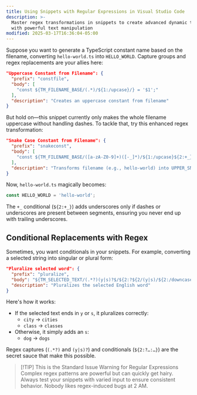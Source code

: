 ```yaml
---
title: Using Snippets with Regular Expressions in Visual Studio Code
description: >-
  Master regex transformations in snippets to create advanced dynamic templates
  with powerful text manipulation
modified: 2025-03-17T16:36:04-05:00
---
```


Suppose you want to generate a TypeScript constant name based on the filename, converting `hello-world.ts` into `HELLO_WORLD`. Capture groups and regex replacements are your allies here:

```json
"Uppercase Constant from Filename": {
  "prefix": "constfile",
  "body": [
    "const ${TM_FILENAME_BASE/(.*)/${1:/upcase}/} = '$1';"
  ],
  "description": "Creates an uppercase constant from filename"
}
```

But hold on—this snippet currently only makes the whole filename uppercase without handling dashes. To tackle that, try this enhanced regex transformation:

```json
"Snake Case Constant from Filename": {
  "prefix": "snakeconst",
  "body": [
    "const ${TM_FILENAME_BASE/([a-zA-Z0-9]+)([-_]*)/${1:/upcase}${2:+_}/g} = '$1';"
  ],
  "description": "Transforms filename (e.g., hello-world) into UPPER_SNAKE_CASE constant"
}
```

Now, `hello-world.ts` magically becomes:

```typescript
const HELLO_WORLD = 'hello-world';
```

The `+_` conditional (`${2:+_}`) adds underscores only if dashes or underscores are present between segments, ensuring you never end up with trailing underscores.

## Conditional Replacements with Regex

Sometimes, you want conditionals in your snippets. For example, converting a selected string into singular or plural form:

```json
"Pluralize selected word": {
  "prefix": "pluralize",
  "body": "${TM_SELECTED_TEXT/(.*?)(y|s)?$/${2:?${2/(y|s)/${2:/downcase}/}es:${1}s}/}",
  "description": "Pluralizes the selected English word"
}
```

Here's how it works:

- If the selected text ends in `y` or `s`, it pluralizes correctly:
  - `city` → `cities`
  - `class` → `classes`
- Otherwise, it simply adds an `s`:
  - `dog` → `dogs`

Regex captures (`(.*?)` and `(y|s)?`) and conditionals (`${2:?…:…}`) are the secret sauce that make this possible.

> [!TIP] This is the Standard Issue Warning for Regular Expressions
> Complex regex patterns are powerful but can quickly get hairy. Always test your snippets with varied input to ensure consistent behavior. Nobody likes regex-induced bugs at 2 AM.
